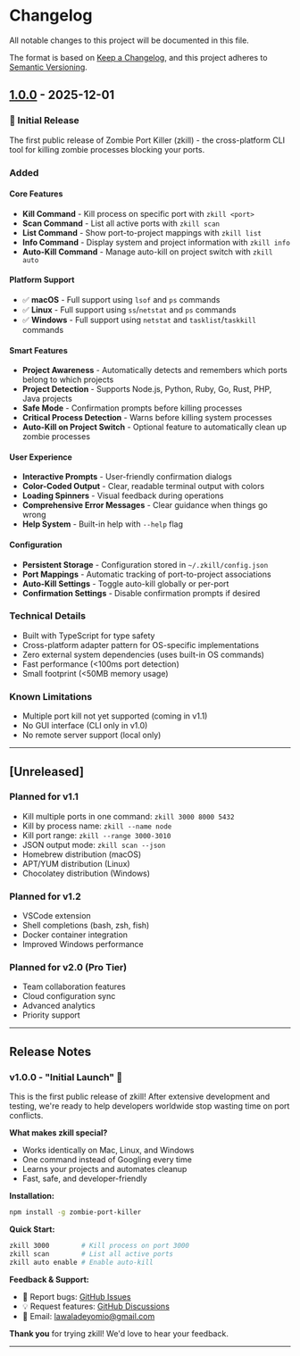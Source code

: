 # Changelog

All notable changes to this project will be documented in this file.

The format is based on [Keep a Changelog](https://keepachangelog.com/en/1.0.0/),
and this project adheres to [Semantic Versioning](https://semver.org/spec/v2.0.0.html).

## [1.0.0] - 2025-12-01

### 🎉 Initial Release

The first public release of Zombie Port Killer (zkill) - the cross-platform CLI tool for killing zombie processes blocking your ports.

### Added

#### Core Features

- **Kill Command** - Kill process on specific port with `zkill <port>`
- **Scan Command** - List all active ports with `zkill scan`
- **List Command** - Show port-to-project mappings with `zkill list`
- **Info Command** - Display system and project information with `zkill info`
- **Auto-Kill Command** - Manage auto-kill on project switch with `zkill auto`

#### Platform Support

- ✅ **macOS** - Full support using `lsof` and `ps` commands
- ✅ **Linux** - Full support using `ss`/`netstat` and `ps` commands
- ✅ **Windows** - Full support using `netstat` and `tasklist`/`taskkill` commands

#### Smart Features

- **Project Awareness** - Automatically detects and remembers which ports belong to which projects
- **Project Detection** - Supports Node.js, Python, Ruby, Go, Rust, PHP, Java projects
- **Safe Mode** - Confirmation prompts before killing processes
- **Critical Process Detection** - Warns before killing system processes
- **Auto-Kill on Project Switch** - Optional feature to automatically clean up zombie processes

#### User Experience

- **Interactive Prompts** - User-friendly confirmation dialogs
- **Color-Coded Output** - Clear, readable terminal output with colors
- **Loading Spinners** - Visual feedback during operations
- **Comprehensive Error Messages** - Clear guidance when things go wrong
- **Help System** - Built-in help with `--help` flag

#### Configuration

- **Persistent Storage** - Configuration stored in `~/.zkill/config.json`
- **Port Mappings** - Automatic tracking of port-to-project associations
- **Auto-Kill Settings** - Toggle auto-kill globally or per-port
- **Confirmation Settings** - Disable confirmation prompts if desired

### Technical Details

- Built with TypeScript for type safety
- Cross-platform adapter pattern for OS-specific implementations
- Zero external system dependencies (uses built-in OS commands)
- Fast performance (<100ms port detection)
- Small footprint (<50MB memory usage)

### Known Limitations

- Multiple port kill not yet supported (coming in v1.1)
- No GUI interface (CLI only in v1.0)
- No remote server support (local only)

---

## [Unreleased]

### Planned for v1.1

- Kill multiple ports in one command: `zkill 3000 8000 5432`
- Kill by process name: `zkill --name node`
- Kill port range: `zkill --range 3000-3010`
- JSON output mode: `zkill scan --json`
- Homebrew distribution (macOS)
- APT/YUM distribution (Linux)
- Chocolatey distribution (Windows)

### Planned for v1.2

- VSCode extension
- Shell completions (bash, zsh, fish)
- Docker container integration
- Improved Windows performance

### Planned for v2.0 (Pro Tier)

- Team collaboration features
- Cloud configuration sync
- Advanced analytics
- Priority support

---

## Release Notes

### v1.0.0 - "Initial Launch" 🚀

This is the first public release of zkill! After extensive development and testing, we're ready to help developers worldwide stop wasting time on port conflicts.

**What makes zkill special?**

- Works identically on Mac, Linux, and Windows
- One command instead of Googling every time
- Learns your projects and automates cleanup
- Fast, safe, and developer-friendly

**Installation:**

```bash
npm install -g zombie-port-killer
```

**Quick Start:**

```bash
zkill 3000        # Kill process on port 3000
zkill scan        # List all active ports
zkill auto enable # Enable auto-kill
```

**Feedback & Support:**

- 🐛 Report bugs: [GitHub Issues](https://github.com/adeyomilawal/zombie-port-killer/issues)
- 💡 Request features: [GitHub Discussions](https://github.com/adeyomilawal/zombie-port-killer/discussions)
- 📧 Email: lawaladeyomio@gmail.com

**Thank you** for trying zkill! We'd love to hear your feedback.

---

[1.0.0]: https://github.com/adeyomilawal/zombie-port-killer/releases/tag/v1.0.0
